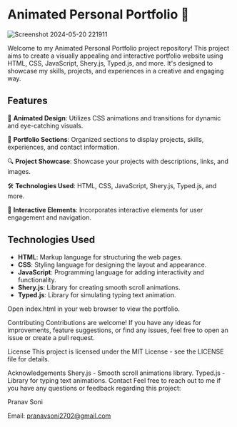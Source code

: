 # Animated Personal Portfolio 🚀

![Screenshot 2024-05-20 221911](https://github.com/pranavsoni27/My-JS-Portfolio/assets/130215829/612052a4-f871-4546-b868-c3a91e8578ad)


Welcome to my Animated Personal Portfolio project repository! This project aims to create a visually appealing and interactive portfolio website using HTML, CSS, JavaScript, Shery.js, Typed.js, and more. It's designed to showcase my skills, projects, and experiences in a creative and engaging way.

## Features

🎨 **Animated Design**: Utilizes CSS animations and transitions for dynamic and eye-catching visuals.

💼 **Portfolio Sections**: Organized sections to display projects, skills, experiences, and contact information.

🔍 **Project Showcase**: Showcase your projects with descriptions, links, and images.

🛠️ **Technologies Used**: HTML, CSS, JavaScript, Shery.js, Typed.js, and more.

🌟 **Interactive Elements**: Incorporates interactive elements for user engagement and navigation.

## Technologies Used

- **HTML**: Markup language for structuring the web pages.
- **CSS**: Styling language for designing the layout and appearance.
- **JavaScript**: Programming language for adding interactivity and functionality.
- **Shery.js**: Library for creating smooth scroll animations.
- **Typed.js**: Library for simulating typing text animation.

Open index.html in your web browser to view the portfolio.

Contributing
Contributions are welcome! If you have any ideas for improvements, feature suggestions, or find any issues, feel free to open an issue or create a pull request.

License
This project is licensed under the MIT License - see the LICENSE file for details.

Acknowledgements
Shery.js - Smooth scroll animations library.
Typed.js - Library for typing text animations.
Contact
Feel free to reach out to me if you have any questions or feedback regarding this project:

Pranav Soni

Email: pranavsoni2702@gmail.com
